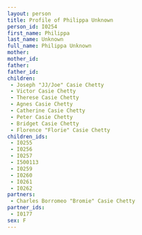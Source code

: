 ```yaml
---
layout: person
title: Profile of Philippa Unknown
person_id: I0254
first_name: Philippa
last_name: Unknown
full_name: Philippa Unknown
mother: 
mother_id: 
father: 
father_id: 
children:
 - Joseph "JJ/Joe" Casie Chetty
 - Victor Casie Chetty
 - Therese Casie Chetty
 - Agnes Casie Chetty
 - Catherine Casie Chetty
 - Peter Casie Chetty
 - Bridget Casie Chetty
 - Florence "Florie" Casie Chetty
children_ids:
 - I0255
 - I0256
 - I0257
 - I500113
 - I0259
 - I0260
 - I0261
 - I0262
partners:
 - Charles Borromeo "Bromie" Casie Chetty
partner_ids:
 - I0177
sex: F
---
```


